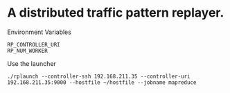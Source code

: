 # A distributed traffic pattern replayer.

Environment Variables
```
RP_CONTROLLER_URI
RP_NUM_WORKER
```


Use the launcher
```
./rplaunch --controller-ssh 192.168.211.35 --controller-uri 192.168.211.35:9000 --hostfile ~/hostfile --jobname mapreduce
```
